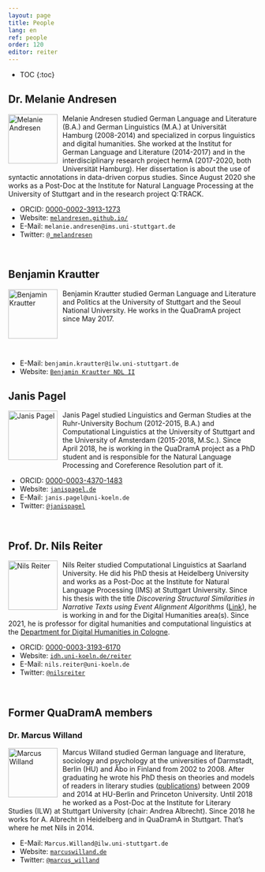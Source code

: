 ```yaml
---
layout: page
title: People
lang: en
ref: people
order: 120
editor: reiter
---
```


* TOC
{:toc}

## Dr. Melanie Andresen

<div style="float:left;margin:0px 10px 10px 0px;padding:0;width:100px;height:100px;"><img src="{{ site.url }}/assets/about/melanie.jpg" alt="Melanie Andresen" width="100" height="100"/></div>

Melanie Andresen studied German Language and Literature (B.A.) and German Linguistics (M.A.) at Universität Hamburg (2008-2014) and specialized in corpus linguistics and digital humanities. She worked at the Institut for German Language and Literature (2014-2017) and in the interdisciplinary research project hermA (2017-2020, both Universität Hamburg). Her dissertation is about the use of syntactic annotations in data-driven corpus studies. Since August 2020 she works as a Post-Doc at the Institute for Natural Language Processing at the University of Stuttgart and in the research project Q:TRACK.

- ORCID: [0000-0002-3913-1273](https://orcid.org/0000-0002-3913-1273)
- Website: [`melandresen.github.io/`](https://melandresen.github.io/)
- E-Mail: `melanie.andresen@ims.uni-stuttgart.de`
- Twitter: [`@_melandresen`](https://twitter.com/_melandresen)

<div style="clear:left">&nbsp;</div>


## Benjamin Krautter

<div style="float:left;margin:0px 10px 10px 0px;padding:0;width:100px;height:100px;"><img src="{{ site.url }}/assets/about/Benjamin.jpg" alt="Benjamin Krautter" width="100" height="100"/></div>

Benjamin Krautter studied German Language and Literature and Politics at the University of Stuttgart and the Seoul National University. He works in the QuaDramA project since May 2017.

<div style="clear:left">&nbsp;</div>

- E-Mail: `benjamin.krautter@ilw.uni-stuttgart.de`
- Website: [`Benjamin Krautter NDL II`](https://www.ilw.uni-stuttgart.de/institut/team/Krautter-00001/)


## Janis Pagel

<div style="float:left;margin:0px 10px 10px 0px;padding:0;width:100px;height:100px;"><img src="{{ site.url }}/assets/about/janis.jpg" alt="Janis Pagel" width="100" height="100"/></div>

Janis Pagel studied Linguistics and German Studies at the Ruhr-University Bochum (2012-2015, B.A.) and Computational Linguistics at the University of Stuttgart and the University of Amsterdam (2015-2018, M.Sc.). Since April 2018, he is working in the QuaDramA project as a PhD student and is responsible for the Natural Language Processing and Coreference Resolution part of it.

- ORCID: [0000-0003-4370-1483](https://orcid.org/0000-0003-4370-1483)
- Website: [`janispagel.de`](https://janispagel.de)
- E-Mail: `janis.pagel@uni-koeln.de`
- Twitter: [`@janispagel`](https://twitter.com/janispagel)

<div style="clear:left">&nbsp;</div>



## Prof. Dr. Nils Reiter

<div style="float:left;margin:0px 10px 10px 0px;padding:0;width:100px;height:100px;"><img src="{{ site.url }}/assets/about/nils.jpg" alt="Nils Reiter" width="100" height="100"/></div>

Nils Reiter studied Computational Linguistics at Saarland University. He did his PhD thesis at Heidelberg University and works as a Post-Doc at the Institute for Natural Language Processing (IMS) at Stuttgart University. Since his thesis with the title *Discovering Structural Similarities in Narrative Texts using Event Alignment Algorithms* ([Link](http://www.ub.uni-heidelberg.de/archiv/17042)), he is working in and for the Digital Humanities area(s). Since 2021, he is professor for digital humanities and computational linguistics at the [Department for Digital Humanities in Cologne](https://dh.phil-fak.uni-koeln.de).

- ORCID: [0000-0003-3193-6170](https://orcid.org/0000-0003-3193-6170)
- Website: [`idh.uni-koeln.de/reiter`](https://idh.uni-koeln.de/reiter)
- E-Mail: `nils.reiter@uni-koeln.de`
- Twitter: [`@nilsreiter`](http://twitter.com/nilsreiter)

<div style="clear:left">&nbsp;</div>


## Former QuaDramA members

### Dr. Marcus Willand
<div style="float:left;margin:0px 10px 10px 0px;padding:0;width:100px;height:100px;"><img src="{{ site.url }}/assets/about/Marcus.jpg" alt="Marcus Willand" width="100" height="100"/></div>

Marcus Willand studied German language and literature, sociology and psychology at the universities of Darmstadt, Berlin (HU) and Åbo in Finland from 2002 to 2008. After graduating he wrote his PhD thesis on theories and models of readers in literary studies ([publications](https://sites.google.com/site/marcuswilland/publikationen)) between 2009 and 2014 at HU-Berlin and Princeton University. Until 2018 he worked as a Post-Doc at the Institute for Literary Studies (ILW) at Stuttgart University (chair: Andrea Albrecht). Since 2018 he works for A. Albrecht in Heidelberg and in QuaDramA in Stuttgart. That’s where he met Nils in 2014.

- E-Mail: `Marcus.Willand@ilw.uni-stuttgart.de`
- Website: [`marcuswilland.de`](http://www.marcuswilland.de)
- Twitter: [`@marcus_willand`](https://twitter.com/Marcus_Willand)

<div style="clear:left">&nbsp;</div>


